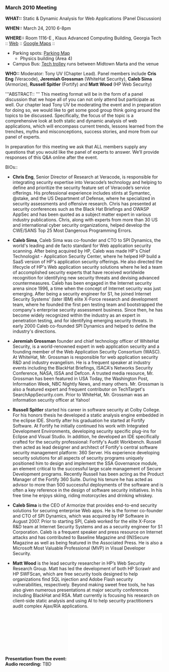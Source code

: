 ### March 2010 Meeting

**WHAT::** Static & Dynamic Analysis for Web Applications (Panel
Discussion)

**WHEN::** March 24, 2010 6-8pm

**WHERE::** Room 1116-E , Klaus Advanced Computing Building, Georgia
Tech :: [Web](http://www.cc.gatech.edu/inside/facilities/klaus) ::
[Google
Maps](http://maps.google.com/maps?f=q&source=s_q&hl=en&geocode=&q=266+Ferst+Dr,+Atlanta,+GA&sll=33.781858,-84.39414&sspn=0.065632,0.132093&ie=UTF8&hq=&hnear=266+Ferst+Dr+NW,+Atlanta,+Fulton,+Georgia+30313&z=17&iwloc=A)
::

  - Parking spots: [Parking
    Map](http://www.parking.gatech.edu/info/1_maps__schedules/1_parking_areas.php)
    - Physics building (Area 4)
  - Campus Bus: [Tech
    trolley](http://parking.gatech.edu/transportation/1_Campus_Transit/2_tech_trolley_route/)
    runs between Midtown Marta and the venue

**WHO::** Moderator: Tony UV (Chapter Lead). Panel members include
**Cris Eng** (Veracode), **Jeremiah Grossman** (WhiteHat Security),
**Caleb Sima** (Armorize), **Russell Spitler** (Fortify) and **Matt
Wood** (HP Web Security)

'''ABSTRACT:: ''' This meeting format will be in the form of a panel
discussion that we hope all of you can not only attend but participate
as well. Our chapter lead Tony UV be moderating the event and in
preparation for doing so, we would like to get some good group think
going around the topics to be discussed. Specifically, the focus of the
topic is a comprehensive look at both static and dynamic analysis of web
applications, which will encompass current trends, lessons learned from
the trenches, myths and misconceptions, success stories, and more from
our panel of experts.

In preparation for this meeting we ask that ALL members supply any
questions that you would like the panel of experts to answer. We’ll
provide responses of this Q\&A online after the event.

BIOs::

  - **Chris Eng**, Senior Director of Research at Veracode, is
    responsible for integrating security expertise into Veracode’s
    technology and helping to define and prioritize the security feature
    set of Veracode’s service offerings. His professional experience
    includes stints at Symantec, @stake, and the US Department of
    Defense, where he specialized in security assessments and offensive
    research. Chris has presented at security conferences such as the
    Black Hat Briefings and OWASP AppSec and has been quoted as a
    subject matter expert in various industry publications. Chris, along
    with experts from more than 30 US and international cyber security
    organizations, helped develop the CWE/SANS Top 25 Most Dangerous
    Programming Errors.

<!-- end list -->

  - **Caleb Sima**, Caleb Sima was co-founder and CTO to SPI Dynamics,
    the world's leading and de facto standard for Web application
    security scanning. After being acquired by HP, Caleb was made HP's
    Chief Technologist - Application Security Center, where he helped HP
    build a SaaS version of HP's application security offerings. He also
    directed the lifecycle of HP's Web application security solutions
    where he led a team of accomplished security experts that have
    received worldwide recognition for identifying new security threats
    and devising advanced countermeasures. Caleb has been engaged in the
    Internet security arena since 1996, a time when the concept of
    Internet security was just emerging. After being a security engineer
    for S1, he joined Internet Security Systems' (later IBM) elite
    X-Force research and development team, where he founded the first
    pen testing team and bootstrapped the company's enterprise security
    assessment business. Since then, he has become widely recognized
    within the industry as an expert in penetration testing, and for
    identifying emerging security threats. In early 2000 Caleb
    co-founded SPI Dynamics and helped to define the industry's
    directions.

<!-- end list -->

  - **Jeremiah Grossman** founder and chief technology officer of
    WhiteHat Security, is a world-renowned expert in web application
    security and a founding member of the Web Application Security
    Consortium (WASC). At WhiteHat, Mr. Grossman is responsible for web
    application security R\&D and industry evangelism. He is a frequent
    speaker at industry events including the BlackHat Briefings, ISACA's
    Networks Security Conference, NASA, ISSA and Defcon. A trusted media
    resource, Mr. Grossman has been featured in USA Today, the
    Washington Post, Information Week, NBC Nightly News, and many
    others. Mr. Grossman is also a featured expert and frequent
    contributor on TechTarget's SearchAppSecurity.com. Prior to
    WhiteHat, Mr. Grossman was an information security officer at
    Yahoo\!

<!-- end list -->

  - **Russell Spitler** started his career in software security at Colby
    College. For his honors thesis he developed a static analysis engine
    embedded in the eclipse IDE. Shortly after his graduation he started
    at Fortify Software. At Fortify he initially continued his work with
    Integrated Development Environments, developing security specific
    plug-ins for Eclipse and Visual Studio. In addition, he developed an
    IDE specifically crafted for the security professional: Fortify's
    Audit Workbench. Russell then acted as lead designer and architect
    of Fortify's central software security management platform: 360
    Server. His experience developing security solutions for all aspects
    of security programs uniquely positioned him to design and implement
    the SSA Governance module, an element critical to the successful
    large scale management of Secure Development programs. Recently
    Russell has been acting as the Product Manager of the Fortify 360
    Suite. During his tenure he has acted as advisor to more than 500
    successful deployments of the software and is often a key reference
    in the design of software security initiatives. In his free time he
    enjoys skiing, riding motorcycles and drinking whiskey.

<!-- end list -->

  - **Caleb Sima** is the CEO of Armorize that provides end-to-end
    security solutions for securing enterprise Web apps. He is the
    former co-founder and CTO of SPI Dynamics, which was acquired by HP
    Software in August 2007. Prior to starting SPI, Caleb worked for the
    elite X-Force R\&D team at Internet Security Systems and as a
    security engineer for S1 Corporation. Caleb is a frequent speaker
    and press resource on Internet attacks and has contributed to
    Baseline Magazine and (IN)Secure Magazine as well as being featured
    in the Associated Press. He is also a Microsoft Most Valuable
    Professional (MVP) in Visual Developer Security.

<!-- end list -->

  - **Matt Wood** is the lead security researcher in HP’s Web Security
    Research Group. Matt has led the development of both HP Scrawlr and
    HP SWFScan, which are free security tools designed to help
    organizations find SQL injection and Adobe Flash security
    vulnerabilities, respectively. Beyond making sweet free tools, he
    has also given numerous presentations at major security conferences
    including BlackHat and RSA. Matt currently is focusing his research
    on client-side static analysis and using AI to help security
    practitioners audit complex Ajax/RIA applications.

**Presentation from the event:**
![<File:Atlanta_March_2010_Presentation.pdf>](Atlanta_March_2010_Presentation.pdf
"File:Atlanta_March_2010_Presentation.pdf") **Audio recording:** TBD